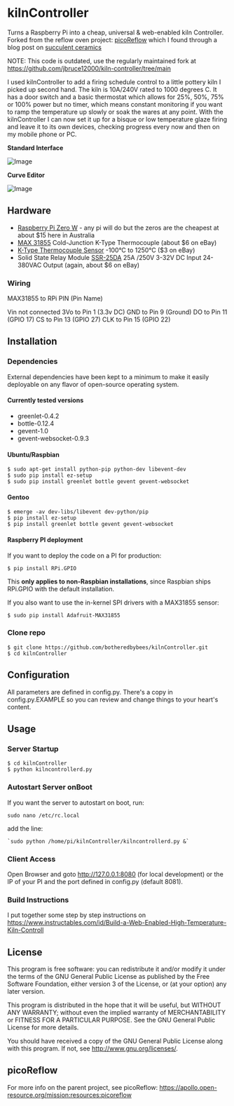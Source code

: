 kilnController
==============

Turns a Raspberry Pi into a cheap, universal & web-enabled kiln Controller.
Forked from the reflow oven project: [picoReflow](https://apollo.open-resource.org/mission:resources:picoreflow) which I found through a blog post on [succulent ceramics](http://succulentceramics.com/2016/10/07/wifiraspberry-kiln-controller/)

NOTE: This code is outdated, use the regularly maintained fork at https://github.com/jbruce12000/kiln-controller/tree/main

​I used kilnController to add a firing schedule control to a little pottery kiln I picked up second hand. The kiln is 10A/240V rated to 1000 degrees C. It has a door switch and a basic thermostat which allows for 25%, 50%, 75% or 100% power but no timer, which means constant monitoring if you want to ramp the temperature up slowly or soak the wares at any point. With the kilnController I can now set it up for a bisque or low temperature glaze firing and leave it to its own devices, checking progress every now and then on my mobile phone or PC. 

**Standard Interface**

![Image](https://cdn.instructables.com/F2S/VANL/JQQYIDCZ/F2SVANLJQQYIDCZ.LARGE.jpg)

**Curve Editor**

![Image](https://apollo.open-resource.org/_media/mission:resources:picoreflow_webinterface_edit.jpg)

## Hardware

  * [Raspberry Pi Zero W](https://raspberry.piaustralia.com.au/raspberry-pi-zero-w) - any pi will do but the zeros are the cheapest at about $15 here in Australia
  * [MAX 31855](https://www.adafruit.com/product/269) Cold-Junction K-Type Thermocouple (about $6 on eBay)
  * [K-Type Thermocouple Sensor](https://www.google.com/search?q=K-Type+Thermocouple+Sensor+1250+1M+SY+site%3Aebay.com.au) -100°C to 1250°C ($3 on eBay)
  * Solid State Relay Module [SSR-25DA](https://www.google.com/search?q=Solid+State+Relay+Module+SSR-25DA+25A+%2F250V+3-32V+DC+Input+24-380VAC+Output+pOK) 25A /250V 3-32V DC Input 24-380VAC Output (again, about $6 on eBay)

### Wiring
​MAX31855 to RPi PIN (Pin Name) 

Vin not connected 
3Vo to Pin 1 (3.3v DC) 
GND to Pin 9 (Ground) 
DO to Pin 11 (GPIO 17) 
CS to Pin 13 (GPIO 27) 
CLK to Pin 15 (GPIO 22)

## Installation

### Dependencies

External dependencies have been kept to a minimum to make it easily
deployable on any flavor of open-source operating system. 

#### Currently tested versions

  * greenlet-0.4.2
  * bottle-0.12.4
  * gevent-1.0
  * gevent-websocket-0.9.3

#### Ubuntu/Raspbian

    $ sudo apt-get install python-pip python-dev libevent-dev
    $ sudo pip install ez-setup
    $ sudo pip install greenlet bottle gevent gevent-websocket

#### Gentoo

    $ emerge -av dev-libs/libevent dev-python/pip
    $ pip install ez-setup
    $ pip install greenlet bottle gevent gevent-websocket

#### Raspberry PI deployment

If you want to deploy the code on a PI for production:

    $ pip install RPi.GPIO

This **only applies to non-Raspbian installations**, since Raspbian ships
RPi.GPIO with the default installation.

If you also want to use the in-kernel SPI drivers with a MAX31855 sensor:

    $ sudo pip install Adafruit-MAX31855

### Clone repo

    $ git clone https://github.com/botheredbybees/kilnController.git
    $ cd kilnController

## Configuration

All parameters are defined in config.py. There's a copy in config.py.EXAMPLE so you can review and change things to your heart's content.

## Usage

### Server Startup

    $ cd kilnController
    $ python kilncontrollerd.py

### Autostart Server onBoot
If you want the server to autostart on boot, run:

    sudo nano /etc/rc.local

add the line:

    `sudo python /home/pi/kilnController/kilncontrollerd.py &`

### Client Access

Open Browser and goto http://127.0.0.1:8080 (for local development) or the IP
of your PI and the port defined in config.py (default 8081).

### Build Instructions

I put together some step by step instructions on https://www.instructables.com/id/Build-a-Web-Enabled-High-Temperature-Kiln-Controll

## License

This program is free software: you can redistribute it and/or modify
it under the terms of the GNU General Public License as published by
the Free Software Foundation, either version 3 of the License, or
(at your option) any later version.

This program is distributed in the hope that it will be useful,
but WITHOUT ANY WARRANTY; without even the implied warranty of
MERCHANTABILITY or FITNESS FOR A PARTICULAR PURPOSE.  See the
GNU General Public License for more details.

You should have received a copy of the GNU General Public License
along with this program.  If not, see <http://www.gnu.org/licenses/>.

## picoReflow

For more info on the parent project, see picoReflow: https://apollo.open-resource.org/mission:resources:picoreflow

